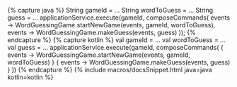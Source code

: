 {% capture java %}
String gameId = ...
String wordToGuess = ...
String guess = ...
applicationService.execute(gameId, composeCommands(
    events -> WordGuessingGame.startNewGame(events, gameId, wordToGuess),
    events -> WordGuessingGame.makeGuess(events, guess) 
));
{% endcapture %}
{% capture kotlin %}
val gameId = ...
val wordToGuess = ...
val guess = ...
applicationService.execute(gameId, composeCommands(
    { events -> WordGuessingGame.startNewGame(events, gameId, wordToGuess) }
    { events -> WordGuessingGame.makeGuess(events, guess) } 
))
{% endcapture %}
{% include macros/docsSnippet.html java=java kotlin=kotlin %}